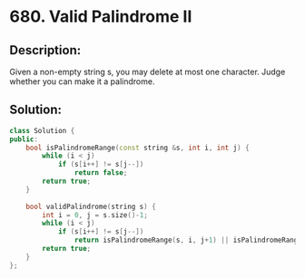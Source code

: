 # 680. Valid Palindrome II

## Description:

Given a non-empty string s, you may delete at most one character. Judge whether you can make it a palindrome.

## Solution:

```c++
class Solution {
public:
    bool isPalindromeRange(const string &s, int i, int j) {
        while (i < j)
            if (s[i++] != s[j--])
                return false;
        return true;
    }
    
    bool validPalindrome(string s) {
        int i = 0, j = s.size()-1;
        while (i < j)
            if (s[i++] != s[j--])
                return isPalindromeRange(s, i, j+1) || isPalindromeRange(s, i-1, j);
        return true;
    }
};
```

<!-- remark：

-  -->
